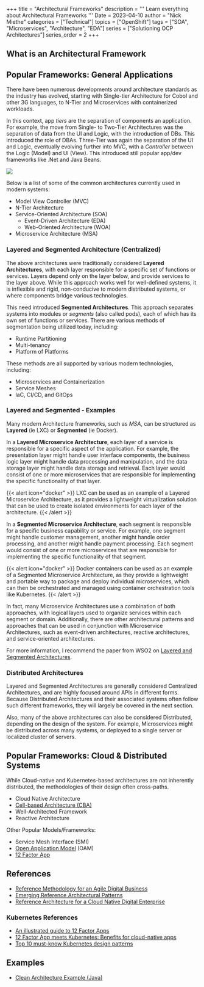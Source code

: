 +++
title = "Architectural Frameworks"
description = '''
Learn everything about Architectural Frameworks
'''
Date = 2023-04-10
author = "Nick Miethe"
categories = ["Technical"]
topics = ["OpenShift"]
tags = ["SOA", "Microservices", "Architecture", "EDA"]
series = ["Solutioning OCP Architectures"]
series_order = 2
+++

## What is an Architectural Framework

## Popular Frameworks: General Applications

There have been numerous developments around architecture standards as the industry has evolved, starting with Single-tier Architecture for Cobol and other 3G languages, to N-Tier and Microservices with containerized workloads.

In this context, app *tiers* are the separation of components an application. For example, the move from Single- to Two-Tier Architectures was the separation of data from the UI and Logic, with the introduction of DBs. This introduced the role of DBAs. Three-Tier was again the separation of the UI and Logic, eventually evolving further into MVC, with a *Controller* between the Logic (Model) and UI (View). This introduced still popular app/dev frameworks like .Net and Java Beans.

![](/images/app-arch-timeline.png)

Below is a list of some of the common architectures currently used in modern systems:

* Model View Controller (MVC)
* N-Tier Architecture
* Service-Oriented Architecture (SOA)
  * Event-Driven Architecture (EDA)
  * Web-Oriented Architecture (WOA)
* Microservice Architecture (MSA)

### Layered and Segmented Architecture (Centralized)

The above architectures were traditionally considered **Layered Architectures**, with each layer responsible for a specific set of functions or services. Layers depend only on the layer below, and provide services to the layer above. While this approach works well for well-defined systems, it is inflexible and rigid, non-conducive to modern distributed systems, or where components bridge various technologies.

This need introduced **Segmented Architectures**. This approach separates systems into modules or *segments* (also called pods), each of which has its own set of functions or services. There are various methods of segmentation being utilized today, including:

* Runtime Partitioning
* Multi-tenancy
* Platform of Platforms

These methods are all supported by various modern technologies, including:

* Microservices and Containerization
* Service Meshes
* IaC, CI/CD, and GitOps

### Layered and Segmented - Examples

Many modern Architecture frameworks, such as *MSA*, can be structured as **Layered** (ie LXC) or **Segmented** (ie Docker).

In a **Layered Microservice Architecture**, each layer of a service is responsible for a specific aspect of the application. For example, the presentation layer might handle user interface components, the business logic layer might handle data processing and manipulation, and the data storage layer might handle data storage and retrieval. Each layer would consist of one or more microservices that are responsible for implementing the specific functionality of that layer.

{{< alert icon="docker" >}}
LXC can be used as an example of a Layered Microservice Architecture, as it provides a lightweight virtualization solution that can be used to create isolated environments for each layer of the architecture.
{{< /alert >}}

In a **Segmented Microservice Architecture**, each segment is responsible for a specific business capability or service. For example, one segment might handle customer management, another might handle order processing, and another might handle payment processing. Each segment would consist of one or more microservices that are responsible for implementing the specific functionality of that segment.

{{< alert icon="docker" >}}
Docker containers can be used as an example of a Segmented Microservice Architecture, as they provide a lightweight and portable way to package and deploy individual microservices, which can then be orchestrated and managed using container orchestration tools like Kubernetes.
{{< /alert >}}

In fact, many Microservice Architectures use a combination of both approaches, with logical layers used to organize services within each segment or domain. Additionally, there are other architectural patterns and approaches that can be used in conjunction with Microservice Architectures, such as event-driven architectures, reactive architectures, and service-oriented architectures.

For more information, I recommend the paper from WSO2 on [Layered and Segmented Architectures](https://github.com/wso2/reference-architecture/blob/master/reference-architecture-layered-segmented.md).

### Distributed Architectures

Layered and Segmented Architectures are generally considered Centralized Architectures, and are highly focused around APIs in different forms. Because Distributed Architectures and their associated systems often follow such different frameworks, they will largely be covered in the next section.

Also, many of the above architectures can also be considered Distributed, depending on the design of the system. For example, Microservices might be distributed across many systems, or deployed to a single server or localized cluster of servers.

## Popular Frameworks: Cloud & Distributed Systems

While Cloud-native and Kubernetes-based architectures are not inherently distributed, the methodologies of their design often cross-paths.

* Cloud Native Architecture
* [Cell-based Architecture (CBA)](https://github.com/wso2/reference-architecture/blob/master/reference-architecture-cell-based.md)
* Well-Architected Framework
* Reactive Architecture

Other Popular Models/Frameworks:

* Service Mesh Interface (SMI)
* [Open Application Model](https://oam.dev/) (OAM)
* [12 Factor App](https://12factor.net/)

## References

* [Reference Methodology for an Agile Digital Business](https://github.com/wso2/reference-methodology/blob/master/reference-methodology.md)
* [Emerging Reference Architectural Patterns](https://github.com/wso2/reference-architecture)
* [Reference Architecture for a Cloud Native Digital Enterprise](https://github.com/wso2/reference-architecture/blob/master/reference-cloud-native-architecture-digital-enterprise.md)

### Kubernetes References

* [An illustrated guide to 12 Factor Apps](https://www.redhat.com/architect/12-factor-app)
* [12 Factor App meets Kubernetes: Benefits for cloud-native apps](https://www.redhat.com/architect/12-factor-app-containers)
* [Top 10 must-know Kubernetes design patterns](https://developers.redhat.com/blog/2020/05/11/top-10-must-know-kubernetes-design-patterns)

## Examples

* [Clean Architecture Example (Java)](https://github.com/mattia-battiston/clean-architecture-example)
